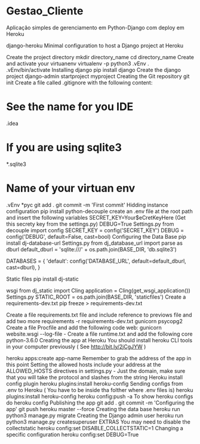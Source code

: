 # Gestao_Cliente
Aplicação simples de gerenciamento em Python-Django com deploy em Heroku


django-heroku
Minimal configuration to host a Django project at Heroku

Create the project directory
mkdir directory_name
cd directory_name
Create and activate your virtuanenv
virtualenv -p python3 .vEnv
. .vEnv/bin/activate
Installing django
pip install django
Create the django project
django-admin startproject myproject
Creating the Git repository
git init
Create a file called .gitignore with the following content:
# See the name for you IDE
.idea
# If you are using sqlite3
*.sqlite3
# Name of your virtuan env
.vEnv
*pyc
git add .
git commit -m 'First commit'
Hidding instance configuration
pip install python-decouple
create an .env file at the root path and insert the following variables
SECRET_KEY=Your$eCretKeyHere (Get this secrety key from the settings.py)
DEBUG=True
Settings.py
from decouple import config
SECRET_KEY = config('SECRET_KEY')
DEBUG = config('DEBUG', default=False, cast=bool)
Configuring the Data Base
pip install dj-database-url
Settings.py
from dj_database_url import parse as dburl
default_dburl = 'sqlite:///' + os.path.join(BASE_DIR, 'db.sqlite3')

DATABASES = { 'default': config('DATABASE_URL', default=default_dburl, cast=dburl), }

Static files
pip install dj-static

wsgi
from dj_static import Cling
application = Cling(get_wsgi_application())
Settings.py
STATIC_ROOT = os.path.join(BASE_DIR, 'staticfiles')
Create a requirements-dev.txt
pip freeze > requirements-dev.txt

Create a file requirements.txt file and include reference to previows file and add two more requirements
-r requirements-dev.txt
gunicorn
psycopg2
Create a file Procfile and add the following code
web: gunicorn website.wsgi --log-file -
Create a file runtime.txt and add the following core
python-3.6.0
Creating the app at Heroku
You should install heroku CLI tools in your computer previously ( See http://bit.ly/2jCgJYW )

heroku apps:create app-name Remember to grab the address of the app in this point
Setting the allowed hosts
include your address at the ALLOWED_HOSTS directives in settings.py - Just the domain, make sure that you will take the protocol and slashes from the string
Heroku install config plugin
heroku plugins:install heroku-config
Sending configs from .env to Heroku ( You have to be inside tha folther where .env files is)
heroku plugins:install heroku-config
heroku config:push -a
To show heroku configs do
heroku config
Publishing the app
git add .
git commit -m 'Configuring the app'
git push heroku master --force
Creating the data base
heroku run python3 manage.py migrate
Creating the Django admin user
heroku run python3 manage.py createsuperuser
EXTRAS
You may need to disable the collectstatic
heroku config:set DISABLE_COLLECTSTATIC=1
Changing a specific configuration
heroku config:set DEBUG=True